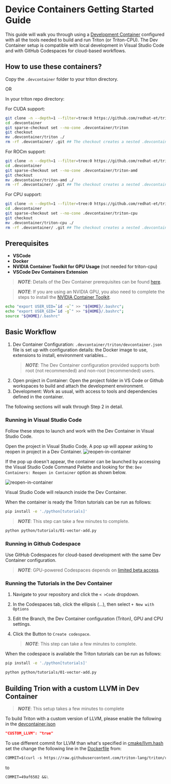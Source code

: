 # Device Containers Getting Started Guide

This guide will walk you through using a [Development Container](https://containers.dev/)
configured with all the tools needed to build and run Triton (or Triton-CPU).
The Dev Container setup is compatible with local development in Visual Studio
Code and with GitHub Codespaces for cloud-based workflows.

## How to use these containers?

Copy the `.devcontainer` folder to your triton directory.

OR

In your triton repo directory:

For CUDA support:

```sh
git clone -n --depth=1 --filter=tree:0 https://github.com/redhat-et/triton-dev-containers.git .devcontainer
cd .devcontainer
git sparse-checkout set --no-cone .devcontainer/triton
git checkout
mv .devcontainer/triton ./
rm -rf .devcontainer/ .git ## The checkout creates a nested .devcontainer dir.
```

For ROCm support:

```sh
git clone -n --depth=1 --filter=tree:0 https://github.com/redhat-et/triton-dev-containers.git .devcontainer
cd .devcontainer
git sparse-checkout set --no-cone .devcontainer/triton-amd
git checkout
mv .devcontainer/triton-amd ./
rm -rf .devcontainer/ .git ## The checkout creates a nested .devcontainer dir.
```

For CPU support:

```sh
git clone -n --depth=1 --filter=tree:0 https://github.com/redhat-et/triton-dev-containers.git .devcontainer
cd .devcontainer
git sparse-checkout set --no-cone .devcontainer/triton-cpu
git checkout
mv .devcontainer/triton-cpu ./
rm -rf .devcontainer/ .git ## The checkout creates a nested .devcontainer dir.
```

## Prerequisites

- **VSCode**
- **Docker**
- **NVIDIA Container Toolkit for GPU Usage** (not needed for triton-cpu)
- **VSCode Dev Containers Extension**

> **_NOTE_**: Details of the Dev Container prerequisites can be found
  [here](https://code.visualstudio.com/docs/devcontainers/tutorial#_prerequisites).

> **_NOTE_**: If you are using an NVIDIA GPU, you also need to complete the steps
  to install the [NVIDIA Container Toolkit](https://docs.nvidia.com/datacenter/cloud-native/container-toolkit/latest/install-guide.html).

```sh
echo "export USER_UID=`id -u`" >> "${HOME}/.bashrc";
echo "export USER_GID=`id -g`" >> "${HOME}/.bashrc";
source "${HOME}/.bashrc"
```

## Basic Workflow

1. Dev Container Configuration: `.devcontainer/triton/devcontainer.json`
   file is set up with configuration details: the Docker image to use,
   extensions to install, environment variables...
   > **_NOTE_**: The Dev Container configuration provided supports both root
   (not recommended) and non-root (recommended) users.
2. Open project in Container: Open the project folder in VS Code or Github
   workspaces to build and attach the development environment.
3. Development: Work as usual, with access to tools and dependencies defined
   in the container.

The following sections will walk through Step 2 in detail.

### Running in Visual Studio Code

Follow these steps to launch and work with the Dev Container in Visual
Studio Code.

Open the project in Visual Studio Code. A pop up will appear asking to reopen
in project in a Dev Container.
![reopen-in-container](./gsg/images/reopen-in-container.png)

If the pop up doesn't appear, the container can be launched by accessing the
Visual Studio Code Command Palette and looking for the:
`Dev Containers: Reopen in Container` option as shown below.

![reopen-in-container](./gsg/images/rebuild-container.png)

Visual Studio Code will relaunch inside the Dev Container.

When the container is ready the Triton tutorials can be run as follows:

```bash
pip install -e './python[tutorials]'
```

> **_NOTE_**: This step can take a few minutes to complete.

```bash
python python/tutorials/01-vector-add.py
```

### Running in Github Codespace

Use GitHub Codespaces for cloud-based development with the same Dev Container configuration.

> **_NOTE_**: GPU-powered Codespaces depends on [limited beta access](https://github.blog/changelog/2023-08-24-github-codespaces-gpu-limited-beta-update/).

### Running the Tutorials in the Dev Container

1. Navigate to your repository and click the `< >Code` dropdown.

2. In the Codespaces tab, click the ellipsis (...), then select `+ New with Options`

3. Edit the Branch, the Dev Container configuration (Triton), GPU and CPU settings.

4. Click the Button to `Create codespace`.
   > **_NOTE_**: This step can take a few minutes to complete.

When the codespace is available the Triton tutorials can be run as follows:

```bash
pip install -e './python[tutorials]'
```

```bash
python python/tutorials/01-vector-add.py
```

## Building Trion with a custom LLVM in Dev Container

> **_NOTE_**: This setup takes a few minutes to complete

To build Triton with a custom version of LLVM, please enable the following in
the [devcontainer.json](../triton/devcontainer.json)

```json
"CUSTOM_LLVM": "true"
```

To use different commit for LLVM than what's specified in
[cmake/llvm.hash](../../cmake/llvm-hash.txt)
set the change the following line in the [Dockerfile](../triton/Dockerfile) from:

```dockerfile
COMMIT=$(curl -s https://raw.githubusercontent.com/triton-lang/triton/refs/heads/main/cmake/llvm-hash.txt) &&\
```

to

```dockerfile
COMMIT=49af6502 &&\
```
